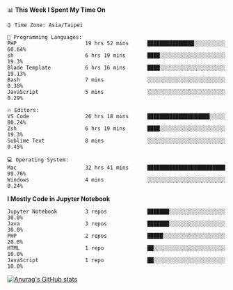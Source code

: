 <!--### Hi there 👋-->

<!--
**treevel/treevel** is a ✨ _special_ ✨ repository because its `README.md` (this file) appears on your GitHub profile.

Here are some ideas to get you started:

- 🔭 I’m currently working on ...
- 🌱 I’m currently learning ...
- 👯 I’m looking to collaborate on ...
- 🤔 I’m looking for help with ...
- 💬 Ask me about ...
- 📫 How to reach me: ...
- 😄 Pronouns: ...
- ⚡ Fun fact: ...
-->

<!--START_SECTION:waka-->
📊 **This Week I Spent My Time On** 

```text
⌚︎ Time Zone: Asia/Taipei

💬 Programming Languages: 
PHP                      19 hrs 52 mins      ███████████████░░░░░░░░░░   60.64% 
sh                       6 hrs 19 mins       ████░░░░░░░░░░░░░░░░░░░░░   19.3% 
Blade Template           6 hrs 16 mins       ████░░░░░░░░░░░░░░░░░░░░░   19.13% 
Bash                     7 mins              ░░░░░░░░░░░░░░░░░░░░░░░░░   0.38% 
JavaScript               5 mins              ░░░░░░░░░░░░░░░░░░░░░░░░░   0.29%

🔥 Editors: 
VS Code                  26 hrs 18 mins      ████████████████████░░░░░   80.24% 
Zsh                      6 hrs 19 mins       ████░░░░░░░░░░░░░░░░░░░░░   19.3% 
Sublime Text             8 mins              ░░░░░░░░░░░░░░░░░░░░░░░░░   0.45%

💻 Operating System: 
Mac                      32 hrs 41 mins      █████████████████████████   99.76% 
Windows                  4 mins              ░░░░░░░░░░░░░░░░░░░░░░░░░   0.24%

```

**I Mostly Code in Jupyter Notebook** 

```text
Jupyter Notebook         3 repos             ███████░░░░░░░░░░░░░░░░░░   30.0% 
Java                     3 repos             ███████░░░░░░░░░░░░░░░░░░   30.0% 
PHP                      2 repos             █████░░░░░░░░░░░░░░░░░░░░   20.0% 
HTML                     1 repo              ██░░░░░░░░░░░░░░░░░░░░░░░   10.0% 
JavaScript               1 repo              ██░░░░░░░░░░░░░░░░░░░░░░░   10.0%

```



<!--END_SECTION:waka-->

<!-- GitHub Stats Card-->
[![Anurag's GitHub stats](https://github-readme-stats.vercel.app/api?username=treevel&show_icons=true&theme=monokai&count_private=true)](https://github.com/anuraghazra/github-readme-stats)
